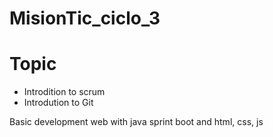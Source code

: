 # MisionTic_ciclo_3


# Topic 

- Introdition to scrum 
- Introdution to Git 

Basic development web with java sprint boot and html, css, js
